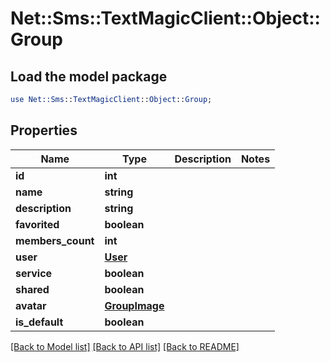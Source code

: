 # Net::Sms::TextMagicClient::Object::Group

## Load the model package
```perl
use Net::Sms::TextMagicClient::Object::Group;
```

## Properties
Name | Type | Description | Notes
------------ | ------------- | ------------- | -------------
**id** | **int** |  | 
**name** | **string** |  | 
**description** | **string** |  | 
**favorited** | **boolean** |  | 
**members_count** | **int** |  | 
**user** | [**User**](User.md) |  | 
**service** | **boolean** |  | 
**shared** | **boolean** |  | 
**avatar** | [**GroupImage**](GroupImage.md) |  | 
**is_default** | **boolean** |  | 

[[Back to Model list]](../README.md#documentation-for-models) [[Back to API list]](../README.md#documentation-for-api-endpoints) [[Back to README]](../README.md)


